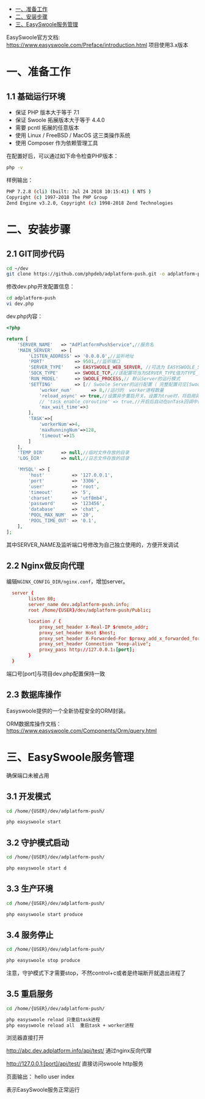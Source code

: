 * [一、准备工作](#%E4%B8%80%E5%87%86%E5%A4%87%E5%B7%A5%E4%BD%9C)
* [二、安装步骤](#%E4%BA%8C%E5%AE%89%E8%A3%85%E6%AD%A5%E9%AA%A4)
* [三、EasySwoole服务管理](#%E4%B8%89EasySwoole%E6%9C%8D%E5%8A%A1%E7%AE%A1%E7%90%86)

EasySwoole官方文档: https://www.easyswoole.com/Preface/introduction.html
项目使用3.x版本

# 一、准备工作
## 1.1 基础运行环境

* 保证 PHP 版本大于等于 7.1
* 保证 Swoole 拓展版本大于等于 4.4.0
* 需要 pcntl 拓展的任意版本
* 使用 Linux / FreeBSD / MacOS 这三类操作系统
* 使用 Composer 作为依赖管理工具


在配置好后，可以通过如下命令检查PHP版本：
```sh
php -v
```

样例输出：
```sh
PHP 7.2.8 (cli) (built: Jul 24 2018 10:15:41) ( NTS )
Copyright (c) 1997-2018 The PHP Group
Zend Engine v3.2.0, Copyright (c) 1998-2018 Zend Technologies
```

# 二、安装步骤
## 2.1 GIT同步代码
```sh
cd ~/dev
git clone https://github.com/phpdeb/adplatform-push.git -o adplatform-push
```

修改dev.php开发配置信息：
```sh
cd adplatform-push
vi dev.php
```
dev.php内容：
```php
<?php

return [
    'SERVER_NAME'   => "AdPlatformPushService",//服务名
    'MAIN_SERVER'   => [
        'LISTEN_ADDRESS' => '0.0.0.0',//监听地址
        'PORT'           => 9501,//监听端口
        'SERVER_TYPE'    => EASYSWOOLE_WEB_SERVER, //可选为 EASYSWOOLE_SERVER  EASYSWOOLE_WEB_SERVER EASYSWOOLE_WEB_SOCKET_SERVER EASYSWOOLE_REDIS_SERVER
        'SOCK_TYPE'      => SWOOLE_TCP,//该配置项当为SERVER_TYPE值为TYPE_SERVER时有效
        'RUN_MODEL'      => SWOOLE_PROCESS,// 默认Server的运行模式
        'SETTING'        => [// Swoole Server的运行配置（ 完整配置可见[Swoole文档](https://wiki.swoole.com/wiki/page/274.html) ）
            'worker_num'       => 8,//运行的  worker进程数量
            'reload_async' => true,//设置异步重启开关。设置为true时，将启用异步安全重启特性，Worker进程会等待异步事件完成后再退出。
            // 'task_enable_coroutine' => true,//开启后自动在onTask回调中创建协程
            'max_wait_time'=>3
        ],
        'TASK'=>[
            'workerNum'=>4,
            'maxRunningNum'=>128,
            'timeout'=>15
        ]
    ],
    'TEMP_DIR'      => null,//临时文件存放的目录
    'LOG_DIR'       => null,//日志文件存放的目录

    'MYSQL' => [
        'host'          => '127.0.0.1',
        'port'          => '3306',
        'user'          => 'root',
        'timeout'       => '5',
        'charset'       => 'utf8mb4',
        'password'      => '123456',
        'database'      => 'chat',
        'POOL_MAX_NUM'  => '20',
        'POOL_TIME_OUT' => '0.1',
    ],
];
```
其中SERVER_NAME及监听端口号修改为自己独立使用的，方便开发调试

## 2.2 Nginx做反向代理

编辑`NGINX_CONFIG_DIR/nginx.conf`，增加server。
```conf
  server {
        listen 80;
        server_name dev.adplatform-push.info;
        root /home/{USER}/dev/adplatform-push/Public;

        location / {
            proxy_set_header X-Real-IP $remote_addr;
            proxy_set_header Host $host;
            proxy_set_header X-Forwarded-For $proxy_add_x_forwarded_for;
            proxy_set_header Connection "keep-alive";
            proxy_pass http://127.0.0.1:[port];
        }
  }
```
端口号[port]与项目dev.php配置保持一致

## 2.3 数据库操作

Easyswoole提供的一个全新协程安全的ORM封装。

ORM数据库操作文档： https://www.easyswoole.com/Components/Orm/query.html


# 三、EasySwoole服务管理

确保端口未被占用

## 3.1 开发模式

```sh
cd /home/{USER}/dev/adplatform-push/

php easyswoole start

```

## 3.2 守护模式启动

```sh
cd /home/{USER}/dev/adplatform-push/

php easyswoole start d

```
## 3.3 生产环境

```sh
cd /home/{USER}/dev/adplatform-push/

php easyswoole start produce

```
## 3.4 服务停止

```sh
cd /home/{USER}/dev/adplatform-push/

php easyswoole stop produce

```
注意，守护模式下才需要stop，不然control+c或者是终端断开就退出进程了


## 3.5 重启服务

```sh
cd /home/{USER}/dev/adplatform-push/

php easyswoole reload 只重启task进程
php easyswoole reload all  重启task + worker进程

```
浏览器直接打开 

http://abc.dev.adplatform.info/api/test/ 通过nginx反向代理 

http://127.0.0.1:[port]/api/test/ 直接访问swoole http服务

页面输出： hello user index

表示EasySwoole服务正常运行
